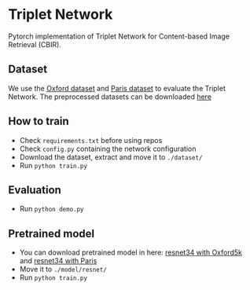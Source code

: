 # Triplet Network
Pytorch implementation of Triplet Network for Content-based Image Retrieval (CBIR).
## Dataset
We use the [Oxford dataset](https://www.robots.ox.ac.uk/~vgg/data/oxbuildings/) and [Paris dataset](https://www.robots.ox.ac.uk/~vgg/data/parisbuildings/) to evaluate the Triplet Network. The preprocessed datasets can be downloaded [here](https://drive.google.com/file/d/1mrfchgX167GZZ4Wbk5ig8lcDRQy2eXsD/view?usp=sharing)
## How to train
* Check ```requirements.txt``` before using repos
* Check ```config.py``` containing the network configuration
* Download the dataset, extract and move it to ```./dataset/```
* Run ```python train.py```
## Evaluation
* Run ```python demo.py```
## Pretrained model
* You can download pretrained model in here: [resnet34 with Oxford5k](https://drive.google.com/file/d/1902WjolDw0Ch5qzTSzL8gbpqtGUjNYzn/view?usp=sharing) and [resnet34 with Paris](https://drive.google.com/file/d/1-DAbCuRwYQl_RELIcofmrc3b1VI5YZaa/view?usp=sharing)
* Move it to ```./model/resnet/```
* Run ```python train.py```
